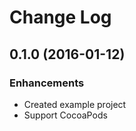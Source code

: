 # Change Log

## 0.1.0 (2016-01-12)

### Enhancements

- Created example project
- Support CocoaPods
